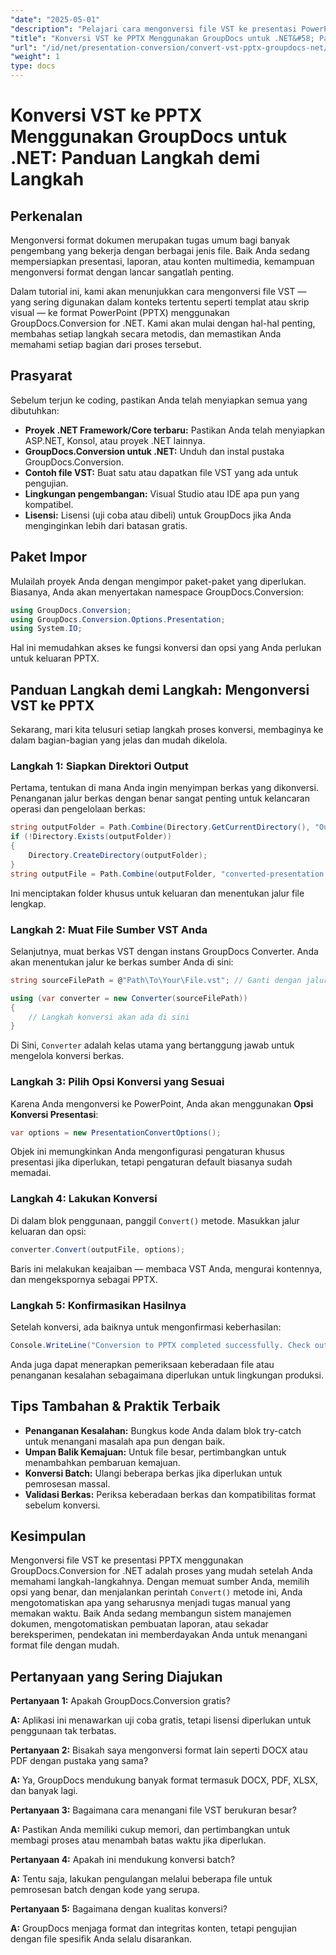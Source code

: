 ```yaml
---
"date": "2025-05-01"
"description": "Pelajari cara mengonversi file VST ke presentasi PowerPoint menggunakan GroupDocs.Conversion for .NET dengan panduan komprehensif ini."
"title": "Konversi VST ke PPTX Menggunakan GroupDocs untuk .NET&#58; Panduan Langkah demi Langkah"
"url": "/id/net/presentation-conversion/convert-vst-pptx-groupdocs-net/"
"weight": 1
type: docs
---
```

# Konversi VST ke PPTX Menggunakan GroupDocs untuk .NET: Panduan Langkah demi Langkah

## Perkenalan

Mengonversi format dokumen merupakan tugas umum bagi banyak pengembang yang bekerja dengan berbagai jenis file. Baik Anda sedang mempersiapkan presentasi, laporan, atau konten multimedia, kemampuan mengonversi format dengan lancar sangatlah penting.  

Dalam tutorial ini, kami akan menunjukkan cara mengonversi file VST — yang sering digunakan dalam konteks tertentu seperti templat atau skrip visual — ke format PowerPoint (PPTX) menggunakan GroupDocs.Conversion for .NET. Kami akan mulai dengan hal-hal penting, membahas setiap langkah secara metodis, dan memastikan Anda memahami setiap bagian dari proses tersebut.


## Prasyarat

Sebelum terjun ke coding, pastikan Anda telah menyiapkan semua yang dibutuhkan:

- **Proyek .NET Framework/Core terbaru:** Pastikan Anda telah menyiapkan ASP.NET, Konsol, atau proyek .NET lainnya.
- **GroupDocs.Conversion untuk .NET:** Unduh dan instal pustaka GroupDocs.Conversion.
- **Contoh file VST:** Buat satu atau dapatkan file VST yang ada untuk pengujian.
- **Lingkungan pengembangan:** Visual Studio atau IDE apa pun yang kompatibel.
- **Lisensi:** Lisensi (uji coba atau dibeli) untuk GroupDocs jika Anda menginginkan lebih dari batasan gratis.


## Paket Impor

Mulailah proyek Anda dengan mengimpor paket-paket yang diperlukan. Biasanya, Anda akan menyertakan namespace GroupDocs.Conversion:

```csharp
using GroupDocs.Conversion;
using GroupDocs.Conversion.Options.Presentation;
using System.IO;
```

Hal ini memudahkan akses ke fungsi konversi dan opsi yang Anda perlukan untuk keluaran PPTX.


## Panduan Langkah demi Langkah: Mengonversi VST ke PPTX

Sekarang, mari kita telusuri setiap langkah proses konversi, membaginya ke dalam bagian-bagian yang jelas dan mudah dikelola.


### **Langkah 1: Siapkan Direktori Output**

Pertama, tentukan di mana Anda ingin menyimpan berkas yang dikonversi. Penanganan jalur berkas dengan benar sangat penting untuk kelancaran operasi dan pengelolaan berkas:

```csharp
string outputFolder = Path.Combine(Directory.GetCurrentDirectory(), "Output");
if (!Directory.Exists(outputFolder))
{
    Directory.CreateDirectory(outputFolder);
}
string outputFile = Path.Combine(outputFolder, "converted-presentation.pptx");
```

Ini menciptakan folder khusus untuk keluaran dan menentukan jalur file lengkap.


### **Langkah 2: Muat File Sumber VST Anda**

Selanjutnya, muat berkas VST dengan instans GroupDocs Converter. Anda akan menentukan jalur ke berkas sumber Anda di sini:

```csharp
string sourceFilePath = @"Path\To\Your\File.vst"; // Ganti dengan jalur file Anda yang sebenarnya

using (var converter = new Converter(sourceFilePath))
{
    // Langkah konversi akan ada di sini
}
```

Di Sini, `Converter` adalah kelas utama yang bertanggung jawab untuk mengelola konversi berkas.


### **Langkah 3: Pilih Opsi Konversi yang Sesuai**

Karena Anda mengonversi ke PowerPoint, Anda akan menggunakan **Opsi Konversi Presentasi**:

```csharp
var options = new PresentationConvertOptions();
```

Objek ini memungkinkan Anda mengonfigurasi pengaturan khusus presentasi jika diperlukan, tetapi pengaturan default biasanya sudah memadai.


### **Langkah 4: Lakukan Konversi**

Di dalam blok penggunaan, panggil `Convert()` metode. Masukkan jalur keluaran dan opsi:

```csharp
converter.Convert(outputFile, options);
```

Baris ini melakukan keajaiban — membaca VST Anda, mengurai kontennya, dan mengekspornya sebagai PPTX.


### **Langkah 5: Konfirmasikan Hasilnya**

Setelah konversi, ada baiknya untuk mengonfirmasi keberhasilan:

```csharp
Console.WriteLine("Conversion to PPTX completed successfully. Check output in {0}", outputFolder);
```

Anda juga dapat menerapkan pemeriksaan keberadaan file atau penanganan kesalahan sebagaimana diperlukan untuk lingkungan produksi.


## Tips Tambahan & Praktik Terbaik

- **Penanganan Kesalahan:** Bungkus kode Anda dalam blok try-catch untuk menangani masalah apa pun dengan baik.
- **Umpan Balik Kemajuan:** Untuk file besar, pertimbangkan untuk menambahkan pembaruan kemajuan.
- **Konversi Batch:** Ulangi beberapa berkas jika diperlukan untuk pemrosesan massal.
- **Validasi Berkas:** Periksa keberadaan berkas dan kompatibilitas format sebelum konversi.


## Kesimpulan

Mengonversi file VST ke presentasi PPTX menggunakan GroupDocs.Conversion for .NET adalah proses yang mudah setelah Anda memahami langkah-langkahnya. Dengan memuat sumber Anda, memilih opsi yang benar, dan menjalankan perintah `Convert()` metode ini, Anda mengotomatiskan apa yang seharusnya menjadi tugas manual yang memakan waktu. Baik Anda sedang membangun sistem manajemen dokumen, mengotomatiskan pembuatan laporan, atau sekadar bereksperimen, pendekatan ini memberdayakan Anda untuk menangani format file dengan mudah.

## Pertanyaan yang Sering Diajukan

**Pertanyaan 1:** Apakah GroupDocs.Conversion gratis?  

**A:** Aplikasi ini menawarkan uji coba gratis, tetapi lisensi diperlukan untuk penggunaan tak terbatas.

**Pertanyaan 2:** Bisakah saya mengonversi format lain seperti DOCX atau PDF dengan pustaka yang sama?  

**A:** Ya, GroupDocs mendukung banyak format termasuk DOCX, PDF, XLSX, dan banyak lagi.

**Pertanyaan 3:** Bagaimana cara menangani file VST berukuran besar?  

**A:** Pastikan Anda memiliki cukup memori, dan pertimbangkan untuk membagi proses atau menambah batas waktu jika diperlukan.

**Pertanyaan 4:** Apakah ini mendukung konversi batch?  

**A:** Tentu saja, lakukan pengulangan melalui beberapa file untuk pemrosesan batch dengan kode yang serupa.

**Pertanyaan 5:** Bagaimana dengan kualitas konversi?  

**A:** GroupDocs menjaga format dan integritas konten, tetapi pengujian dengan file spesifik Anda selalu disarankan.